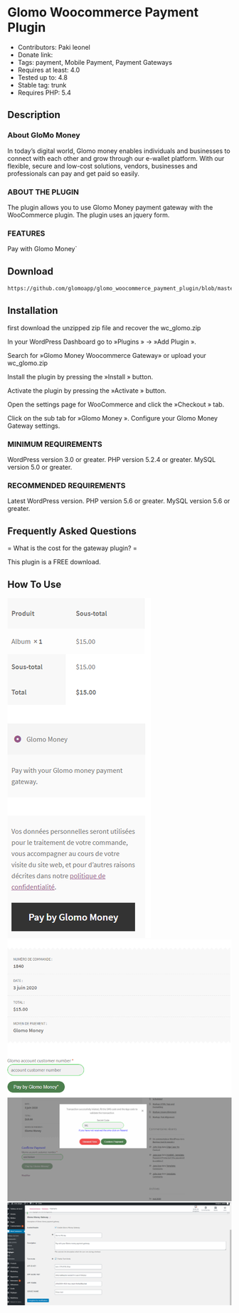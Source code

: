 # Glomo Woocommerce Payment Plugin

- Contributors: Paki leonel
- Donate link: 
- Tags: payment, Mobile Payment, Payment Gateways
- Requires at least: 4.0
- Tested up to: 4.8
- Stable tag: trunk
- Requires PHP: 5.4

## Description

 ### About GloMo Money

In today’s digital world, Glomo money enables individuals and businesses to connect with each other and grow through our e-wallet platform. With our flexible, secure and low-cost solutions, vendors, businesses and professionals can pay and get paid so easily.

 ### ABOUT THE PLUGIN

The plugin allows you to use Glomo Money payment gateway with the WooCommerce plugin. The plugin uses an jquery form.

### FEATURES

Pay with Glomo Money`

## Download 
```html
https://github.com/glomoapp/glomo_woocommerce_payment_plugin/blob/master/wc_glomo.zip
```

## Installation 
first download the unzipped zip file and recover the wc_glomo.zip


In your WordPress Dashboard go to  »Plugins » -> »Add Plugin ».

Search for »Glomo Money Woocommerce Gateway»
or upload your wc_glomo.zip

Install the plugin by pressing the  »Install » button.

Activate the plugin by pressing the  »Activate » button.

Open the settings page for WooCommerce and click the  »Checkout » tab.

Click on the sub tab for  »Glomo Money ».
Configure your Glomo Money Gateway settings.

### MINIMUM REQUIREMENTS

WordPress version 3.0 or greater.
PHP version 5.2.4 or greater.
MySQL version 5.0 or greater.

### RECOMMENDED REQUIREMENTS

Latest WordPress version.
PHP version 5.6 or greater.
MySQL version 5.6 or greater.

## Frequently Asked Questions

= What is the cost for the gateway plugin? =

This plugin is a FREE download.


## How To Use

![screenshot](img/page1.PNG) ![screenshot](img/page2.PNG)
![screenshot](img/page3.PNG) ![screenshot](img/page4.PNG)
